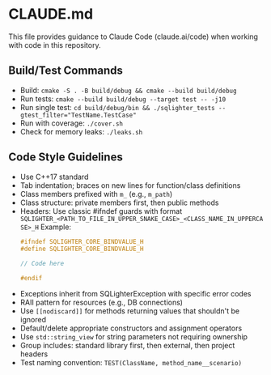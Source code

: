 # CLAUDE.md

This file provides guidance to Claude Code (claude.ai/code) when working with code in this repository.

## Build/Test Commands
- Build: `cmake -S . -B build/debug && cmake --build build/debug`
- Run tests: `cmake --build build/debug --target test -- -j10`
- Run single test: `cd build/debug/bin && ./sqlighter_tests --gtest_filter="TestName.TestCase"`
- Run with coverage: `./cover.sh`
- Check for memory leaks: `./leaks.sh`

## Code Style Guidelines
- Use C++17 standard
- Tab indentation; braces on new lines for function/class definitions
- Class members prefixed with `m_` (e.g., `m_path`)
- Class structure: private members first, then public methods
- Headers: Use classic #ifndef guards with format `SQLIGHTER_<PATH_TO_FILE_IN_UPPER_SNAKE_CASE>_<CLASS_NAME_IN_UPPERCASE>_H`
  Example:
  ```cpp
  #ifndef SQLIGHTER_CORE_BINDVALUE_H
  #define SQLIGHTER_CORE_BINDVALUE_H
  
  // Code here
  
  #endif
  ```
- Exceptions inherit from SQLighterException with specific error codes
- RAII pattern for resources (e.g., DB connections)
- Use `[[nodiscard]]` for methods returning values that shouldn't be ignored
- Default/delete appropriate constructors and assignment operators
- Use `std::string_view` for string parameters not requiring ownership
- Group includes: standard library first, then external, then project headers
- Test naming convention: `TEST(ClassName, method_name__scenario)`